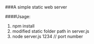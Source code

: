 ###A simple static web server

####Usage:
1. npm install
2. modified static folder path in server.js
3. node server.js 1234  // port number
